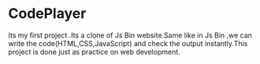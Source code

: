 # CodePlayer
Its my first project .Its a clone of Js Bin website.Same like in Js Bin ,we can write the code(HTML,CSS,JavaScript) and check the output instantly.This project is done just as practice on web development.

